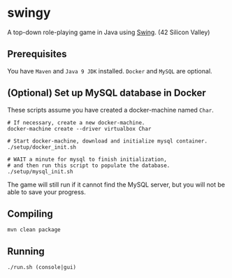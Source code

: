 # swingy
A top-down role-playing game in Java using [Swing](https://en.wikipedia.org/wiki/Swing_(Java)). (42 Silicon Valley)

## Prerequisites

You have `Maven` and `Java 9 JDK` installed.  `Docker` and `MySQL` are optional.

## (Optional) Set up MySQL database in Docker

These scripts assume you have created a docker-machine named `Char`.

```
# If necessary, create a new docker-machine.
docker-machine create --driver virtualbox Char

# Start docker-machine, download and initialize mysql container.
./setup/docker_init.sh

# WAIT a minute for mysql to finish initialization,
# and then run this script to populate the database.
./setup/mysql_init.sh
```

The game will still run if it cannot find the MySQL server, but you will not be able to save your progress.

## Compiling

```
mvn clean package
```

## Running

```
./run.sh (console|gui)
```
